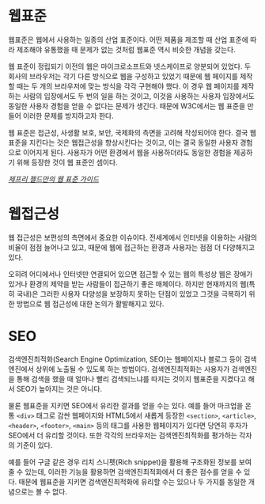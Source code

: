 # 웹표준

웹표준은 웹에서 사용하는 일종의 산업 표준이다. 어떤 제품을 제조할 때 산업 표준에 따라 제조해야 유통했을 때 문제가 없는 것처럼 웹표준 역시 비슷한 개념을 갖는다.

웹 표준이 정립되기 이전의 웹은 마이크로소프트와 넷스케이프로 양분되어 있었다. 두 회사의 브라우저는 각기 다른 방식으로 웹을 구성하고 있었기 때문에 웹 페이지를 제작할 때는 두 개의 브라우저에 맞는 방식을 각각 구현해야 했다. 이 경우 웹 페이지를 제작하는 사람의 입장에서도 두 번의 일을 하는 것이고, 이것을 사용하는 사용자 입장에서도 동일한 사용자 경험을 얻을 수 없다는 문제가 생긴다. 때문에 W3C에서는 웹 표준을 만들어 이러한 문제를 방지하고자 한다.

웹 표준은 접근성, 사생활 보호, 보안, 국제화의 측면을 고려해 작성되어야 한다. 결국 웹 표준을 지킨다는 것은 웹접근성을 향상시킨다는 것이고, 이는 결국 동일한 사용자 경험으로 이어지게 된다. 사용자가 어떤 환경에서 웹을 사용하더라도 동일한 경험을 제공하기 위해 등장한 것이 웹 표준인 셈이다.

*[제프리 젤드만의 웹 표준 가이드](https://www.aladin.co.kr/shop/wproduct.aspx?ItemId=1024887)*



# 웹접근성

[^웹의 힘은 보편성에 있다. 장애에 관계없이 모든 사람이 접근하는 것이 필수적이다. -팀 버너스 리]: The power of the Web is in its universality. Access by everyone regardless of disability is an essential aspect. -Tim Berners-Lee

웹 접근성은 보편성의 측면에서 중요한 이슈이다. 전세계에서 인터넷을 이용하는 사람의 비율이 점점 늘어나고 있고, 때문에 웹에 접근하는 환경과 사용자는 점점 더 다양해지고 있다.

오히려 어디에서나 인터넷만 연결되어 있으면 접근할 수 있는 웹의 특성상 웹은 장애가 있거나 환경의 제약을 받는 사람들이 접근하기 좋은 매체이다. 하지만 현재까지의 웹(특히 국내)은 그러한 사용자 다양성을 보장하지 못하는 단점이 있었고 그것을 극복하기 위한 방법으로 웹 접근성에 대한 논의가 활발해지고 있다.



# SEO

검색엔진최적화(Search Engine Optimization, SEO)는 웹페이지나 블로그 등이 검색엔진에서 상위에 노출될 수 있도록 하는 방법이다. 검색엔진최적화는 사용자가 검색엔진을 통해 검색을 했을 때 얼마나 빨리 검색되느냐를 따지는 것이지 웹표준을 지켰다고 해서 SEO가 높아지는 것은 아니다.

물론 웹표준을 지키면 SEO에서 유리한 결과를 얻을 수는 있다. 예를 들어 마크업을 온통 `<div>` 태그로 감싼 웹페이지와 HTML5에서 새롭게 등장한 `<section>`, `<article>`, `<header>`, `<footer>`, `<main>` 등의 태그를 사용한 웹페이지가 있다면 당연히 후자가 SEO에서 더 유리할 것이다. 또한 각각의 브라우저는 검색엔진최적화를 평가하는 각자의 기준이 있다.

예를 들어 구글 같은 경우 리치 스니펫(Rich snippet)을 활용해 구조화된 정보를 보여줄 수 있는데, 이러한 기능을 활용하면 검색엔진최적화에서 더 좋은 점수를 얻을 수 있다. 때문에 웹표준을 지키면 검색엔진최적화에 유리할 수는 있으나 두 가지를 동일한 개념으로는 볼 수 없다.